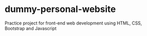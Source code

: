 # dummy-personal-website
Practice project for front-end web development using HTML, CSS, Bootstrap and Javascript
